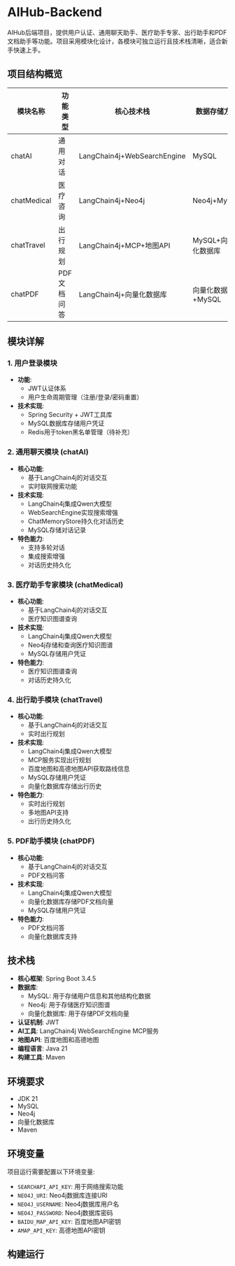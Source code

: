 # AIHub-Backend

AIHub后端项目，提供用户认证、通用聊天助手、医疗助手专家、出行助手和PDF文档助手等功能。项目采用模块化设计，各模块可独立运行且技术栈清晰，适合新手快速上手。

## 项目结构概览
| 模块名称       | 功能类型       | 核心技术栈                  | 数据存储方案          |
|----------------|----------------|-----------------------------|-----------------------|
| chatAI         | 通用对话       | LangChain4j+WebSearchEngine | MySQL                 |
| chatMedical    | 医疗咨询       | LangChain4j+Neo4j           | Neo4j+MySQL           |
| chatTravel     | 出行规划       | LangChain4j+MCP+地图API     | MySQL+向量化数据库    |
| chatPDF        | PDF文档问答    | LangChain4j+向量化数据库    | 向量化数据库+MySQL    |

## 模块详解

### 1. 用户登录模块
- **功能**:
  - JWT认证体系
  - 用户生命周期管理（注册/登录/密码重置）
- **技术实现**:
  - Spring Security + JWT工具库
  - MySQL数据库存储用户凭证
  - Redis用于token黑名单管理（待补充）

### 2. 通用聊天模块 (chatAI)
- **核心功能**:
  - 基于LangChain4j的对话交互
  - 实时联网搜索功能
- **技术实现**:
  - LangChain4j集成Qwen大模型
  - WebSearchEngine实现搜索增强
  - ChatMemoryStore持久化对话历史
  - MySQL存储对话记录
- **特色能力**:
  - 支持多轮对话
  - 集成搜索增强
  - 对话历史持久化

### 3. 医疗助手专家模块 (chatMedical)
- **核心功能**:
  - 基于LangChain4j的对话交互
  - 医疗知识图谱查询
- **技术实现**:
  - LangChain4j集成Qwen大模型
  - Neo4j存储和查询医疗知识图谱
  - MySQL存储用户凭证
- **特色能力**:
  - 医疗知识图谱查询
  - 对话历史持久化

### 4. 出行助手模块 (chatTravel)
- **核心功能**:
  - 基于LangChain4j的对话交互
  - 实时出行规划
- **技术实现**:
  - LangChain4j集成Qwen大模型
  - MCP服务实现出行规划
  - 百度地图和高德地图API获取路线信息
  - MySQL存储用户凭证
  - 向量化数据库存储出行历史
- **特色能力**:
  - 实时出行规划
  - 多地图API支持
  - 出行历史持久化

### 5. PDF助手模块 (chatPDF)
- **核心功能**:
  - 基于LangChain4j的对话交互
  - PDF文档问答
- **技术实现**:
  - LangChain4j集成Qwen大模型
  - 向量化数据库存储PDF文档向量
  - MySQL存储用户凭证
- **特色能力**:
  - PDF文档问答
  - 向量化数据库支持

## 技术栈
- **核心框架**: Spring Boot 3.4.5
- **数据库**:
  - MySQL: 用于存储用户信息和其他结构化数据
  - Neo4j: 用于存储医疗知识图谱
  - 向量化数据库: 用于存储PDF文档向量
- **认证机制**: JWT
- **AI工具**: LangChain4j WebSearchEngine MCP服务
- **地图API**: 百度地图和高德地图
- **编程语言**: Java 21
- **构建工具**: Maven

## 环境要求
- JDK 21
- MySQL
- Neo4j
- 向量化数据库
- Maven

## 环境变量
项目运行需要配置以下环境变量:
- `SEARCHAPI_API_KEY`: 用于网络搜索功能
- `NEO4J_URI`: Neo4j数据库连接URI
- `NEO4J_USERNAME`: Neo4j数据库用户名
- `NEO4J_PASSWORD`: Neo4j数据库密码
- `BAIDU_MAP_API_KEY`: 百度地图API密钥
- `AMAP_API_KEY`: 高德地图API密钥

## 构建运行